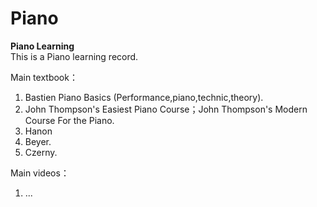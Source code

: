 # Piano
**Piano Learning**  
This is a Piano learning record.

Main textbook：
1. Bastien Piano Basics (Performance,piano,technic,theory).
2. John Thompson's Easiest Piano Course；John Thompson's Modern Course For the Piano.
3. Hanon
4. Beyer.
5. Czerny.

Main videos：
1. ...
